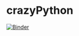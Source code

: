 # crazyPython
[![Binder](https://mybinder.org/badge_logo.svg)](https://mybinder.org/v2/gh/Unoho/crazyPython/HEAD?urlpath=%2Fdoc%2Ftree%2F%E7%AC%AC%E5%85%AB%E7%AB%A0+%E5%AD%97%E5%85%B8.ipynb)
